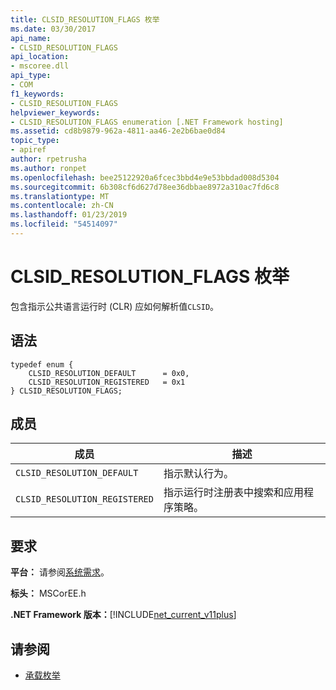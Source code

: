 ```yaml
---
title: CLSID_RESOLUTION_FLAGS 枚举
ms.date: 03/30/2017
api_name:
- CLSID_RESOLUTION_FLAGS
api_location:
- mscoree.dll
api_type:
- COM
f1_keywords:
- CLSID_RESOLUTION_FLAGS
helpviewer_keywords:
- CLSID_RESOLUTION_FLAGS enumeration [.NET Framework hosting]
ms.assetid: cd8b9879-962a-4811-aa46-2e2b6bae0d84
topic_type:
- apiref
author: rpetrusha
ms.author: ronpet
ms.openlocfilehash: bee25122920a6fcec3bbd4e9e53bbdad008d5304
ms.sourcegitcommit: 6b308cf6d627d78ee36dbbae8972a310ac7fd6c8
ms.translationtype: MT
ms.contentlocale: zh-CN
ms.lasthandoff: 01/23/2019
ms.locfileid: "54514097"
---
```

# <a name="clsidresolutionflags-enumeration"></a>CLSID_RESOLUTION_FLAGS 枚举
包含指示公共语言运行时 (CLR) 应如何解析值`CLSID`。  
  
## <a name="syntax"></a>语法  
  
```  
typedef enum {  
    CLSID_RESOLUTION_DEFAULT      = 0x0,  
    CLSID_RESOLUTION_REGISTERED   = 0x1  
} CLSID_RESOLUTION_FLAGS;  
```  
  
## <a name="members"></a>成员  
  
|成员|描述|  
|------------|-----------------|  
|`CLSID_RESOLUTION_DEFAULT`|指示默认行为。|  
|`CLSID_RESOLUTION_REGISTERED`|指示运行时注册表中搜索和应用程序策略。|  
  
## <a name="requirements"></a>要求  
 **平台：** 请参阅[系统需求](../../../../docs/framework/get-started/system-requirements.md)。  
  
 **标头：** MSCorEE.h  
  
 **.NET Framework 版本：**[!INCLUDE[net_current_v11plus](../../../../includes/net-current-v11plus-md.md)]  
  
## <a name="see-also"></a>请参阅
- [承载枚举](../../../../docs/framework/unmanaged-api/hosting/hosting-enumerations.md)
